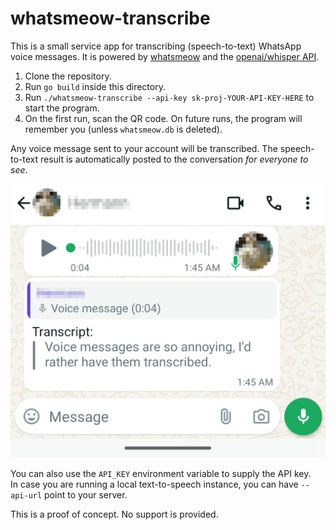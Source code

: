 # whatsmeow-transcribe

This is a small service app for transcribing (speech-to-text) WhatsApp voice messages. It is powered by [whatsmeow](https://github.com/tulir/whatsmeow/) and the [openai/whisper API](https://platform.openai.com/docs/guides/speech-to-text).

1. Clone the repository.
2. Run `go build` inside this directory.
3. Run `./whatsmeow-transcribe --api-key sk-proj-YOUR-API-KEY-HERE` to start the program.
4. On the first run, scan the QR code. On future runs, the program will remember you (unless `whatsmeow.db` is deleted). 

Any voice message sent to your account will be transcribed. The speech-to-text result is automatically posted to the conversation *for everyone to see*.

![Screenshot](/screenshot.png?raw=true "Screenshot")

You can also use the `API_KEY` environment variable to supply the API key.  
In case you are running a local text-to-speech instance, you can have `--api-url` point to your server. 

This is a proof of concept. No support is provided.
